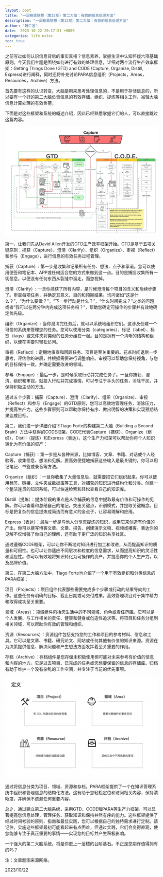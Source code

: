 ```yaml
---
layout: post
title: "一周格致随想（第32期）第二大脑：有效的信息处理方法"
description: "一周格致随想（第32期）第二大脑：有效的信息处理方法"
author: "魏仁言"
date:  2023-10-22 20:17:51 +0800
categories: life notes
toc: true
---
```


之前写过如何认识信息背后的事实真相？信息素养，掌握生活中认知怀疑六项基础原则。今天我们主题是围绕如何进行有效的处理信息，详细对两个流行生产效率框架：Getting Things Done (GTD) and CODE (Capture, Organize, Distill, Express)进行阐释，同时还将补充讨论PARA信息组织（Projects，Areas，Resources，Archive）方法。

首先要有这样的认识转变，大脑是用来思考处理信息的，不是用于存储信息的，所以要有一个好的第二大脑负责信息的有效存储、组织、提炼等相关工作，减轻大脑信息计算处理的有效负荷。

下面是对这些框架和系统的概述介绍，因此已经熟悉掌握它们的人，可以直接跳过这篇内容。

![](../assets/images/w32-gtd-code.png)

第一，让我们先从David Allen开发的GTD生产效率框架开始。GTD是基于五项关键原则：捕获（Capture）、澄清（Clarify）、组织（Organize）、审视（Reflect）和参与（Engage），进行信息的有效任务过程管理。

捕获（Capture）: 第一步是收集和记录所有任务、想法、点子和承诺。您可以使用便签和笔记本、APP或任何适合您的方式来做到这一点。目的是捕捉收集所有一切信息，以便没有任何东西从裂缝中溜走，而忽视掉。

澄清（Clarify）: 一旦你捕获了所有内容，是时候澄清每个项目的含义和后续步骤了。审查每项任务，并确定其意义、目的和预期结果。询问诸如“这是什么？”，“为什么要做？”，“下一步行动是什么？”，“什么时间完成？”之类的问题或者“我可以在两分钟内完成这项任务吗？”，帮助您确定可操作的步骤并有效地确定优先级。

组织（Organize）: 当你澄清完任务后，就可以系统地组织它们。这涉及创建一个可信的系统来管理您的任务。您可以使用分类（categories）、标记（label）、标签（tags）或文件夹将类似的任务分组在一起。目的是拥有一个清晰的结构和组织，以便在需要时轻松访问。

审视（Reflect）: 定期地审查和回顾任务、项目是至关重要的。花点时间退后一步思考，评估你的进展，并根据需要进行调整响应。审视可以帮助您保持视角，与您的目标保持一致，并确定需要改进的领域。

参与（Engage）: 最后一步，是时候采取行动并完成任务了。一旦你捕获、澄清、组织和审视，就投入行动并完成事情。可以专注于手头的任务，消除干扰，并保持积极主动的方法。

通过五个步骤：捕获（Capture）、澄清（Clarify）、组织（Organize）、审视（Reflect）和参与（Engage）的GTD原则，您可以高效地管理任务，消除压力，并提高生产力。这些步骤原则可以帮助你保持有序、做出明智的决策和实现预期结果达成目标。

第二，我们进一步详细介绍下Tiago Forte的构建第二大脑（Building a Second Brain）方法中获得的CODE框架。CODE代表Capture（捕获）、Organize（组织）、Distill（提炼）和Express（表达）。这个生产力框架可以帮助你将个人知识转化为有价值的资产：

Capture（捕获）：第一步是从各种来源，比如博客、文章、书籍、对话或个人经验等，收集信息、想法和见解。要高效便捷地捕获这些输入是最关键的，你可以用记笔记、书签或录音等方法。

Organize（组织）：一旦你收集了大量信息后，就需要把它们组织起来。你可以使用标签、链接、文件夹或数据库等工具，对捕获的知识进行结构化和分类。创建一个整洁连贯的知识系统，可以快速检索和轻松查看自己的知识库。

Distill（提炼）：提炼阶段的重点是从你捕获的信息中提取最有价值和可操作的见解。你可以查看和总结自己的笔记，突出关键点，识别模式，并提取关键概念。目标是把复杂的信息提炼成简洁而有意义的金点子，让容易理解和应用。

Express（表达）：最后一步是与他人分享您提炼的知识，或用它来创造有价值的产出。你可以撰写博客文章、文章、报告、创建演示文稿、视频或播客。表达你的见解不仅增强了你自己的理解，还有助于更广泛的知识共享社区。

通过遵循CODE框架，可以让你不断地对知识进行加工和改进，从而提高知识的质量和可用性。也可以让你适应不同层次和粒度的信息需求，从而提高知识的灵活性和适应性。你可以有效地将知识转化为可操作的资产，并提高你的个人生产力，以及品牌价值。

第三，在第二大脑方法中，Tiago Forte也介绍了一个用于有效组织和分类信息的PARA框架：

项目（Projects）：项目组件代表那些需要完成多个步骤或行动的结果导向的工作。这些任务有明确的目标、截止日期或可交付成果。高效管理项目对于集中精力和取得成功至关重要。

领域（Areas）：领域组件包括您生活中的不同领域、角色或责任范围。它可以是个人发展、与工作相关的责任、健康和健身或创造性追求等。将项目和任务分组到相关领域，可以帮助你有效的管理和组织。

资源（Resources）：资源组件包括支持您的工作和项目的参考材料、信息和工具。它可以是文章、书籍、研究论文、网站或任何其他有价值的知识来源。资源在为决策提供信息、解决问题和产生想法方面发挥着至关重要的作用。

存档（Archive）：存档组件是您存储未积极使用但可能对未来参考有价值的信息和内容的地方。它是过去项目、已完成的任务或您想要保留的信息的存储库。归档有助于维护一个没有杂乱的工作空间，并专注于当前的优先事项。

![](../assets/images/w32-para.png)

通过将信息分类为项目、领域、资源和存档，PARA框架提供了一个在知识管理系统中组织和管理信息的结构化方法。这有助于您轻松定位和访问相关内容，保持清晰度，并确保不遗漏任何重要内容。

总之，通过建立第二大脑系统，采用GTD、CODE和PARA等生产力框架，可以显著提高您信息处理，管理任务、获取知识和保持井然有序的能力。这些框架提供了经过时间考验的原则、指南和最佳实践，您可以根据自己的独特需求进行定制。请记住，实施这些框架最初可能看起来有点困难，但通过实践，它们会变得直观，使您能够专注于真正重要的事情——实现您的目标并产生积极影响。

一个强大的第二大脑系统，将是你更上一层楼的台阶基石。不正是您期许值得拥有的吗？

注：文章题图来源网络。

2023/10/22
